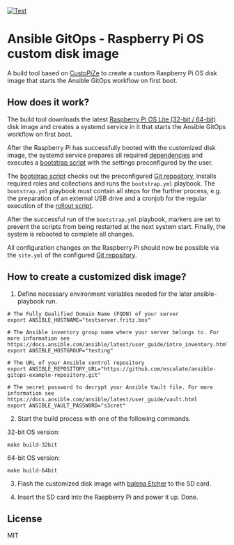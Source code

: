 [![Test](https://github.com/escalate/ansible-gitops-raspberry-pi-os-custom-disk-image/actions/workflows/test.yml/badge.svg?branch=master&event=push)](https://github.com/escalate/ansible-gitops-raspberry-pi-os-custom-disk-image/actions/workflows/test.yml)

# Ansible GitOps - Raspberry Pi OS custom disk image

A build tool based on [CustoPiZe](https://github.com/OctoPrint/CustoPiZer) to create a custom Raspberry Pi OS disk image that starts the Ansible GitOps workflow on first boot.

## How does it work?

The build tool downloads the latest [Raspberry Pi OS Lite (32-bit / 64-bit)](https://www.raspberrypi.com/software/operating-systems/) disk image and creates a systemd service in it that starts the Ansible GitOps workflow on first boot.

After the Raspberry Pi has successfully booted with the customized disk image, the systemd service prepares all required [dependencies](https://github.com/escalate/ansible-gitops-raspberry-pi-os-custom-disk-image/blob/master/scripts/files/gitops-preparation.sh) and executes a [bootstrap script](https://github.com/escalate/ansible-gitops-raspberry-pi-os-custom-disk-image/blob/master/scripts/files/gitops-bootstrap.sh) with the settings preconfigured by the user.

The [bootstrap script](https://github.com/escalate/ansible-gitops-raspberry-pi-os-custom-disk-image/blob/master/scripts/files/gitops-bootstrap.sh) checks out the preconfigured [Git repository](https://github.com/escalate/ansible-gitops-example-repository/), installs required roles and collections and runs the `bootstrap.yml` playbook.
The `bootstrap.yml` playbook must contain all steps for the further process, e.g. the preparation of an external USB drive and a cronjob for the regular execution of the [rollout script](https://github.com/escalate/ansible-gitops-raspberry-pi-os-custom-disk-image/blob/master/scripts/files/gitops-rollout.sh).

After the successful run of the `bootstrap.yml` playbook, markers are set to prevent the scripts from being restarted at the next system start. Finally, the system is rebooted to complete all changes.

All configuration changes on the Raspberry Pi should now be possible via the `site.yml` of the configured [Git repository](https://github.com/escalate/ansible-gitops-example-repository/).

## How to create a customized disk image?

1. Define necessary environment variables needed for the later ansible-playbook run.

```
# The Fully Qualified Domain Name (FQDN) of your server
export ANSIBLE_HOSTNAME="testserver.fritz.box"

# The Ansible inventory group name where your server belongs to. For more information see https://docs.ansible.com/ansible/latest/user_guide/intro_inventory.html
export ANSIBLE_HOSTGROUP="testing"

# The URL of your Ansible control repository
export ANSIBLE_REPOSITORY_URL="https://github.com/escalate/ansible-gitops-example-repository.git"

# The secret password to decrypt your Ansible Vault file. For more information see https://docs.ansible.com/ansible/latest/user_guide/vault.html
export ANSIBLE_VAULT_PASSWORD="s3cret"
```

2. Start the build process with one of the following commands.

32-bit OS version:

```
make build-32bit
```

64-bit OS version:

```
make build-64bit
```

3. Flash the customized disk image with [balena Etcher](https://etcher.balena.io/) to the SD card.

4. Insert the SD card into the Raspberry Pi and power it up. Done.

## License

MIT
